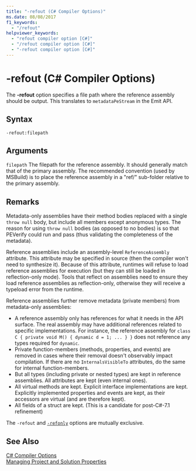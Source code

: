 ```yaml
---
title: "-refout (C# Compiler Options)"
ms.date: 08/08/2017
f1_keywords: 
  - "/refout"
helpviewer_keywords: 
  - "refout compiler option [C#]"
  - "/refout compiler option [C#]"
  - "-refout compiler option [C#]"
---
```

# -refout (C# Compiler Options)

The **-refout** option specifies a file path where the reference assembly should be output. This translates to `metadataPeStream` in the Emit API.

## Syntax

```console
-refout:filepath
```

## Arguments

 `filepath`
The filepath for the reference assembly. It should generally match that of the primary assembly. The recommended convention (used by MSBuild) is to place the reference assembly in a "ref/" sub-folder relative to the primary assembly.

## Remarks

Metadata-only assemblies have their method bodies replaced with a single `throw null` body, but include all members except anonymous types. The reason for using `throw null` bodies (as opposed to no bodies) is so that PEVerify could run and pass (thus validating the completeness of the metadata).

Reference assemblies include an assembly-level `ReferenceAssembly` attribute. This attribute may be specified in source (then the compiler won't need to synthesize it). Because of this attribute, runtimes will refuse to load reference assemblies for execution (but they can still be loaded in reflection-only mode). Tools that reflect on assemblies need to ensure they load reference assemblies as reflection-only, otherwise they will receive a typeload error from the runtime.

Reference assemblies further remove metadata (private members) from metadata-only assemblies:

- A reference assembly only has references for what it needs in the API surface. The real assembly may have additional references related to specific implementations. For instance, the reference assembly for `class C { private void M() { dynamic d = 1; ... } }` does not reference any types required for `dynamic`.
- Private function-members (methods, properties, and events) are removed in cases where their removal doesn't observably impact compilation. If there are no `InternalsVisibleTo` attributes, do the same for internal function-members.
- But all types (including private or nested types) are kept in reference assemblies. All attributes are kept (even internal ones).
- All virtual methods are kept. Explicit interface implementations are kept. Explicitly implemented properties and events are kept, as their accessors are virtual (and are therefore kept).
- All fields of a struct are kept. (This is a candidate for post-C#-7.1 refinement)

The `-refout` and [`-refonly`](refonly-compiler-option.md) options are mutually exclusive.

## See Also
 [C# Compiler Options](../../../csharp/language-reference/compiler-options/index.md)  
 [Managing Project and Solution Properties](/visualstudio/ide/managing-project-and-solution-properties)

